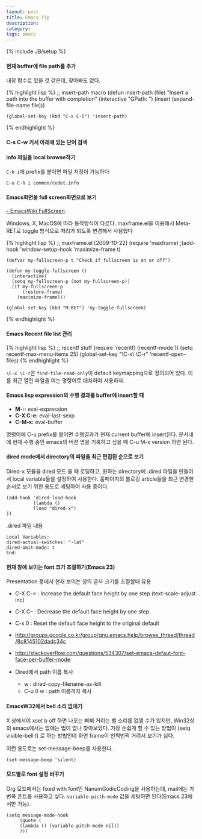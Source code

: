 ```yaml
---
layout: post
title: Emacs Tip
description: 
category: 
tags: emacs
---
```

{% include JB/setup %}

#### 현재 buffer에 file path를 추가

내장 함수로 있을 것 같은데, 찾아봐도 없다.

{% highlight lisp %}
    ;; insert-path macro
    (defun insert-path (file)
      "Insert a path into the buffer with completion"
      (interactive "GPath: ")
      (insert (expand-file-name file)))
    
    (global-set-key (kbd "C-x C-i") 'insert-path)
{% endhighlight %}

#### C-s C-w 커서 아래에 있는 단어 검색

#### info 파일을 local browse하기

`C-h i`에 prefix를 붙이면 파일 지정이 가능하다 

    C-u C-h i common/cedet.info

#### Emacs화면을 full screen화면으로 보기

[- EmacsWiki FullScreen](http://www.emacswiki.org/emacs/FullScreen).

Windows, X, MacOS에 따라 동작방식이 다르다. maxframe.el을 이용해서 Meta-RET로 toggle 방식으로 처리가
되도록 변경해서 사용했다

{% highlight lisp %}
    ;; maxframe.el [2009-10-22]
    (require 'maxframe)
    ;(add-hook 'window-setup-hook 'maximize-frame t)
    
    (defvar my-fullscreen-p t "Check if fullscreen is on or off")
    
    (defun my-toggle-fullscreen ()
      (interactive)
      (setq my-fullscreen-p (not my-fullscreen-p))
      (if my-fullscreen-p
          (restore-frame)
        (maximize-frame)))
    
    (global-set-key (kbd "M-RET") 'my-toggle-fullscreen)
{% endhighlight %}

#### Emacs Recent file list 관리

{% highlight lisp %}
    ;; recentf stuff
    (require 'recentf)
    (recentf-mode 1)
    (setq recentf-max-menu-items 25)
    (global-set-key "\C-x\ \C-r" 'recentf-open-files)
{% endhighlight %}

`\C-x \C-r`은 `find-file-read-only`이 default keymapping으로 정의되어 있다. 이를 최근 열린 파일을
여는 명령어로 대치하여 사용하자.

#### Emacs lisp expression의 수행 결과를 buffer에 insert할 때

  -   **M-::** eval-expression
  -   **C-X C-e:** eval-last-sexp
  -   **C-M-x:** eval-buffer

명령어에 C-u prefix를 붙이면 수행결과가 현재 current buffer에 insert된다.
문서내에 현재 수행 중인 emacs의 버젼 명을 기록하고 싶을 때 C-u M-x version 하면 된다.

#### dired mode에서 directory의 파일을 최근 편집된 순으로 보기

Dired-x 모듈을 dired 모드 쓸 때 로딩하고, 원하는 directory에 .dired 파일을 만들어서 local
variable들을 설정하여 사용한다. 홈페이지의 블로깅 article들을 최근 변경한 순서로 보기 위한 용도로
세팅하여 사용 중이다.

    (add-hook 'dired-load-hook
              (lambda ()
              (load "dired-x")
    ))

.dired 파일 내용 

    Local Variables:
    dired-actual-switches: "-lat"
    dired-omit-mode: t
    End:

#### 현재 창에 보이는 font 크기 조절하기(Emacs 23)

Presentation 중에서 현재 보이는 창의 글자 크기를 조절할때 유용
-   C-X C-= : Increase the default face height by one step (text-scale-adjust inc)
-   C-X C&#x2013; : Decrease the default face height by one step
-   C-x 0   : Reset the default face height to the original default

-   <http://groups.google.co.kr/group/gnu.emacs.help/browse_thread/thread/8c8145102dadc34c>
-   <http://stackoverflow.com/questions/534307/set-emacs-defaut-font-face-per-buffer-mode>

- Dired에서 path 이름 복사

  -   w : dired-copy-filename-as-kill
  -   C-u 0 w : path 이름까지 복사

#### EmacsW32에서 bell 소리 없애기

X 상에서야 xset b off 하면 나오는 삐삐 거리는 벨 소리를 없앨 수가 있지만, Win32상의 emacs에서는
없애는 법이 없나 찾아보았다.  가장 손쉽게 할 수 있는 방법이 (setq visible-bell t) 로 하는 방법인데
화면 frame이 번쩍번쩍 거려서 보기가 싫다.

이런 용도로는 set-message-beep를 사용한다.

    (set-message-beep 'silent)

#### 모드별로 font 설정 바꾸기

Org 모드에서는 fixed with font인 NanumGodicCoding을 사용하는데, mail에는 가변폭 폰트를 사용하고 싶다. 
`variable-picth-mode` 값을 세팅하면 된다(Emacs 23에서만 가능). 

    (setq message-mode-hook
         (quote (
         (lambda () (variable-pitch-mode nil)) 
         )))

